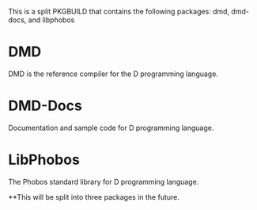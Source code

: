 This is a split PKGBUILD that contains the following packages: dmd, dmd-docs, and libphobos

# DMD

DMD is the reference compiler for the D programming language.

# DMD-Docs

Documentation and sample code for D programming language.

# LibPhobos

The Phobos standard library for D programming language.

**This will be split into three packages in the future.
